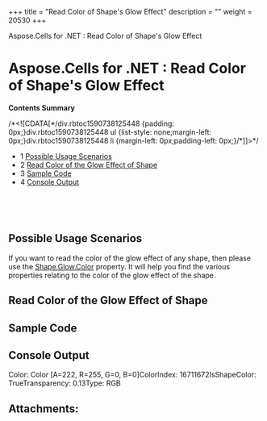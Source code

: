 +++
title = "Read Color of Shape's Glow Effect" 
description = "" 
weight = 20530 
+++

Aspose.Cells for .NET : Read Color of Shape's Glow Effect  

# Aspose.Cells for .NET : Read Color of Shape's Glow Effect


**Contents Summary**

/\*<!\[CDATA\[\*/div.rbtoc1590738125448 {padding: 0px;}div.rbtoc1590738125448 ul {list-style: none;margin-left: 0px;}div.rbtoc1590738125448 li {margin-left: 0px;padding-left: 0px;}/\*\]\]>\*/

*   1 [Possible Usage Scenarios](#ReadColorofShape'sGlowEffect-PossibleUsageScenarios)
*   2 [Read Color of the Glow Effect of Shape](#ReadColorofShape'sGlowEffect-ReadColoroftheGlowEffectofShape)
*   3 [Sample Code](#ReadColorofShape'sGlowEffect-SampleCode)
*   4 [Console Output](#ReadColorofShape'sGlowEffect-ConsoleOutput)

 

 

## Possible Usage Scenarios

If you want to read the color of the glow effect of any shape, then please use the [Shape.Glow.Color](https://apireference.aspose.com/net/cells/aspose.cells.drawing/gloweffect/properties/color) property. It will help you find the various properties relating to the color of the glow effect of the shape.

## Read Color of the Glow Effect of Shape



## Sample Code

## Console Output


Color: Color \[A=222, R=255, G=0, B=0\]ColorIndex: 16711672IsShapeColor: TrueTransparency: 0.13Type: RGB

## Attachments:


